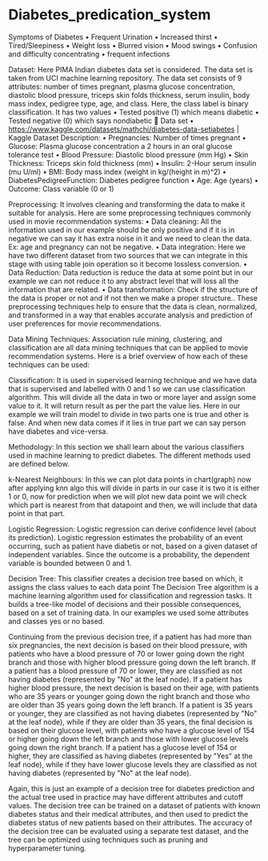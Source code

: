 # Diabetes_predication_system
Symptoms of Diabetes
• Frequent Urination 
• Increased thirst 
• Tired/Sleepiness
• Weight loss 
• Blurred vision 
• Mood swings 
• Confusion and difficulty concentrating 
• frequent infections


Dataset: Here PIMA Indian diabetes data set is considered. The data set is taken from UCI machine learning repository. The data set consists of 9 attributes: number of times pregnant, plasma glucose concentration, diastolic blood pressure, triceps skin folds thickness, serum insulin, body mass index, pedigree type, age, and class. Here, the class label is binary classification. It has two values
•	Tested positive (1) which means diabetic
•	Tested negative (0) which says nondiabetic
	Data set
•	 https://www.kaggle.com/datasets/mathchi/diabetes-data-setiabetes | Kaggle 
Dataset Description:
•	Pregnancies: Number of times pregnant
•	Glucose: Plasma glucose concentration a 2 hours in an oral glucose tolerance test
•	Blood Pressure: Diastolic blood pressure (mm Hg)
•	Skin Thickness: Triceps skin fold thickness (mm)
•	Insulin: 2-Hour serum insulin (mu U/ml)
•	BMI: Body mass index (weight in kg/(height in m)^2)
•	DiabetesPedigreeFunction: Diabetes pedigree function
•	Age: Age (years)
•	Outcome: Class variable (0 or 1)


Preprocessing: It involves cleaning and transforming the data to make it suitable for analysis. Here are some preprocessing techniques commonly used in movie recommendation systems:
•	Data cleaning: All the information used in our example should be only positive and if it is in negative we can say it has extra noise in it and we need to clean the data. Ex: age and pregnancy can not be negative.
•	Data integration: Here we have two different dataset from two sources that we can integrate in this stage with using table join operation so it become lossless conversion.
•	Data Reduction: Data reduction is reduce the data at some point but in our example we can not reduce it to any abstract level that will loss all the information that are related.
•	Data transformation: Check if the structure of the data is proper or not and if not then we make a proper structure..
These preprocessing techniques help to ensure that the data is clean, normalized, and transformed in a way that enables accurate analysis and prediction of user preferences for movie recommendations.

Data Mining Techniques: Association rule mining, clustering, and classification are all data mining techniques that can be applied to movie recommendation systems. Here is a brief overview of how each of these techniques can be used:

Classification:
	 It is used in supervised learning technique and we have data that is supervised and labelled with 0 and 1 so we can use classification algorithm.
	This will divide all the data in two or more layer and assign some value to it. It will return result as per the part the value lies.
Here in our example we will train model to divide in two parts one is true and other is false. And when new data comes if it lies in true part we can say person have diabetes and vice-versa.


Methodology:
In this section we shall learn about the various classifiers used in machine learning to predict diabetes. The different methods used are defined below. 

k-Nearest Neighbours:
In this we can plot data points in chart(graph) now after applying knn algo this will divide in parts in our case it is two it is either 1 or 0, now for prediction when we will plot new data point we will check which part is nearest from that datapoint and then, we will include that data point in that part.

Logistic Regression:
 Logistic regression can derive confidence level (about its prediction).
Logistic regression estimates the probability of an event occurring, such as patient have diabetis or not, based on a given dataset of independent variables. Since the outcome is a probability, the dependent variable is bounded between 0 and 1.

Decision Tree:
This classifier creates a decision tree based on which, it assigns the class values to each data point
The Decision Tree algorithm is a machine learning algorithm used for classification and regression tasks. It builds a tree-like model of decisions and their possible consequences, based on a set of training data. In our examples we used some attributes and classes yes or no based.


Continuing from the previous decision tree, if a patient has had more than six pregnancies, the next decision is based on their blood pressure, with patients who have a blood pressure of 70 or lower going down the right branch and those with higher blood pressure going down the left branch. If a patient has a blood pressure of 70 or lower, they are classified as not having diabetes (represented by "No" at the leaf node). If a patient has higher blood pressure, the next decision is based on their age, with patients who are 35 years or younger going down the right branch and those who are older than 35 years going down the left branch. If a patient is 35 years or younger, they are classified as not having diabetes (represented by "No" at the leaf node), while if they are older than 35 years, the final decision is based on their glucose level, with patients who have a glucose level of 154 or higher going down the left branch and those with lower glucose levels going down the right branch. If a patient has a glucose level of 154 or higher, they are classified as having diabetes (represented by "Yes" at the leaf node), while if they have lower glucose levels they are classified as not having diabetes (represented by "No" at the leaf node).

Again, this is just an example of a decision tree for diabetes prediction and the actual tree used in practice may have different attributes and cutoff values. The decision tree can be trained on a dataset of patients with known diabetes status and their medical attributes, and then used to predict the diabetes status of new patients based on their attributes. The accuracy of the decision tree can be evaluated using a separate test dataset, and the tree can be optimized using techniques such as pruning and hyperparameter tuning. 


